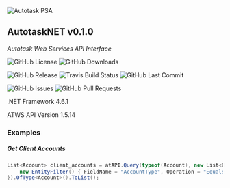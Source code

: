 ![Autotask PSA](https://vip.soonr.com/convertedfile/bt4vrkm-k6a-igq-i-cwa37bu44-qdwa7nchespsurwk5khg5pf7rn53u4wl)

## AutotaskNET v0.1.0
*Autotask Web Services API Interface*

![GitHub License](https://img.shields.io/github/license/risolv/autotasknet.svg?style=flat)
![GitHub Downloads](https://img.shields.io/github/downloads/risolv/autotasknet/latest/total.svg?style=flat)


![GitHub Release](https://img.shields.io/github/release/risolv/autotasknet.svg?logo=GitHub&style=flat)
![Travis Build Status](https://img.shields.io/travis/risolv/AutotaskNET.svg?logo=Travis&style=flat)
![GitHub Last Commit](https://img.shields.io/github/last-commit/risolv/autotasknet.svg?logo=GitHub&style=flat)


![GitHub Issues](https://img.shields.io/github/issues-raw/risolv/autotasknet.svg?style=flat)
![GitHub Pull Requests](https://img.shields.io/github/issues-pr-raw/risolv/autotasknet.svg?style=flat)


.NET Framework 4.6.1

ATWS API Version 1.5.14




### Examples
##### Get Client Accounts
```csharp
List<Account> client_accounts = atAPI.Query(typeof(Account), new List<EntityFilter> {
    new EntityFilter() { FieldName = "AccountType", Operation = "Equals", Value = 1 }
}).OfType<Account>().ToList();
```


